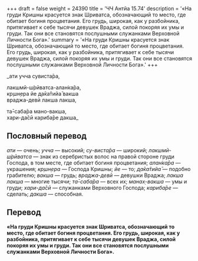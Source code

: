 +++
draft = false
weight = 24390
title = 'ЧЧ Антйа 15.74'
description = '«На груди Кришны красуется знак Шриватса, обозначающий то место, где обитает богиня процветания. Его грудь, широкая, как у разбойника, притягивает к себе тысячи девушек Враджа, силой покоряя их умы и груди. Так они все становятся послушными служанками Верховной Личности Бога».'
summary = '«На груди Кришны красуется знак Шриватса, обозначающий то место, где обитает богиня процветания. Его грудь, широкая, как у разбойника, притягивает к себе тысячи девушек Враджа, силой покоряя их умы и груди. Так они все становятся послушными служанками Верховной Личности Бога».'
+++

_ати учча сувиста̄ра,  
  
лакшмӣ-ш́рӣватса-алан̇ка̄ра,  
кр̣шн̣ера йе д̣а̄ка̄тийа̄ вакша  
враджа-девӣ лакша лакша,  
  
та̄-саба̄ра мано-вакша,  
хари-да̄сӣ кариба̄ре дакша_

## Пословный перевод

_ати_ — очень; _учча_ — высокий; _су_\-_виста̄ра_ — широкий; _лакшмӣ_\-_ш́рӣватса_ — знак из серебристых волос на правой стороне груди Господа, в том месте, где обитает богиня процветания; _алан̇ка̄ра_ — украшения; _кр̣шн̣ера_ — Господа Кришны; _йе_ — то; _д̣а̄ка̄тийа̄_ — подобно грабителю; _вакша_ — грудь; _враджа_\-_девӣ_ — девушки Враджа; _лакша_ _лакша_ — многие тысячи; _та̄_\-_саба̄ра_ — всех их; _манах̣_\-_вакша_ — умы и груди; _хари_\-_да̄сӣ_ — служанками Верховного Господа; _кариба̄ре_ — сделать; _дакша_ — способная.

## Перевод

**«На груди Кришны красуется знак Шриватса, обозначающий то место, где обитает богиня процветания. Его грудь, широкая, как у разбойника, притягивает к себе тысячи девушек Враджа, силой покоряя их умы и груди. Так они все становятся послушными служанками Верховной Личности Бога».**
